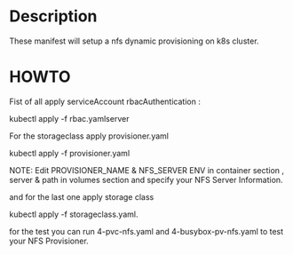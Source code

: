 # Description 

These manifest will setup a nfs dynamic provisioning on k8s cluster. 

# HOWTO

Fist of all apply serviceAccount rbacAuthentication :

kubectl apply -f rbac.yamlserver

For the  storageclass apply provisioner.yaml

kubectl apply -f provisioner.yaml

NOTE: Edit PROVISIONER_NAME & NFS_SERVER ENV in container section , server & path in volumes section and specify your NFS Server Information.

and
for the last one apply storage class 

kubectl apply -f storageclass.yaml.

for the test you can run 4-pvc-nfs.yaml and 4-busybox-pv-nfs.yaml to test your NFS Provisioner.
